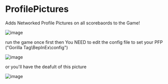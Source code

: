 # ProfilePictures
Adds Networked Profile Pictures on all scorebaords to the Game!

![image](https://github.com/The-Graze/ProfilePictures/assets/82724623/7bd5ae88-d49a-4877-bf03-0c4351fc47e7)



run the game once first then You NEED to edit the config file to set your PFP
("Gorilla Tag\BepInEx\config")

![image](https://github.com/The-Graze/ProfilePictures/assets/82724623/387237c5-ae2e-41ce-91af-9d8e8005e353)
 
 or you'll have the deafult of this picture

![image](https://static.wikia.nocookie.net/gorillatag/images/7/77/Gorillapin.png/revision/latest?cb=20220223225937)
